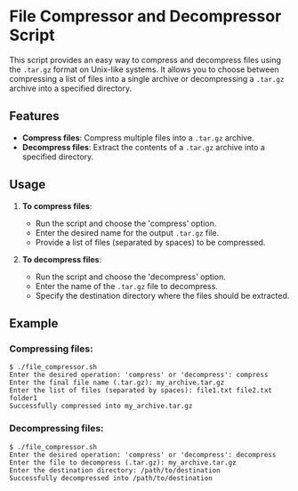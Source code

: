 
# File Compressor and Decompressor Script

This script provides an easy way to compress and decompress files using the `.tar.gz` format on Unix-like systems. It allows you to choose between compressing a list of files into a single archive or decompressing a `.tar.gz` archive into a specified directory.

## Features

- **Compress files**: Compress multiple files into a `.tar.gz` archive.
- **Decompress files**: Extract the contents of a `.tar.gz` archive into a specified directory.

## Usage

1. **To compress files**:
   - Run the script and choose the 'compress' option.
   - Enter the desired name for the output `.tar.gz` file.
   - Provide a list of files (separated by spaces) to be compressed.

2. **To decompress files**:
   - Run the script and choose the 'decompress' option.
   - Enter the name of the `.tar.gz` file to decompress.
   - Specify the destination directory where the files should be extracted.

## Example

### Compressing files:
```
$ ./file_compressor.sh
Enter the desired operation: 'compress' or 'decompress': compress
Enter the final file name (.tar.gz): my_archive.tar.gz
Enter the list of files (separated by spaces): file1.txt file2.txt folder1
Successfully compressed into my_archive.tar.gz
```

### Decompressing files:
```
$ ./file_compressor.sh
Enter the desired operation: 'compress' or 'decompress': decompress
Enter the file to decompress (.tar.gz): my_archive.tar.gz
Enter the destination directory: /path/to/destination
Successfully decompressed into /path/to/destination
```

